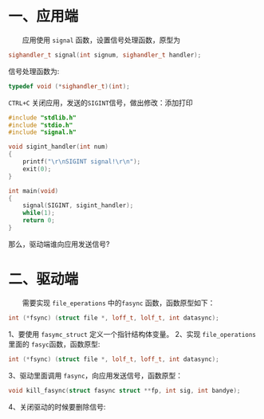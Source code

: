 # 一、应用端
&emsp;&emsp;应用使用 `signal` 函数，设置信号处理函数，原型为
```cpp
sighandler_t signal(int signum, sighandler_t handler);
```
信号处理函数为:
```cpp
typedef void (*sighandler_t)(int);
```

`CTRL+C` 关闭应用，发送的`SIGINT`信号，做出修改：添加打印
```cpp
#include "stdlib.h"
#include "stdio.h"
#include "signal.h"

void sigint_handler(int num)
{
    printf("\r\nSIGINT signal!\r\n");
    exit(0);
}

int main(void)
{
    signal(SIGINT, sigint_handler);
    while(1);
    return 0;
}
```

那么，驱动端谁向应用发送信号?

# 二、驱动端
&emsp;&emsp;需要实现 `file_eperations` 中的`fasync` 函数，函数原型如下：
```cpp
int (*fsync) (struct file *, loff_t, lolf_t, int datasync);
```

1、要使用 `fasymc_struct` 定义一个指针结构体变量。
2、实现 `file_operations` 里面的 `fasyc`函数，函数原型:
```cpp
int (*fsync) (struct file *, lolf_t, loff_t, int datasync);
```
3、驱动里面调用 `fasync`，向应用发送信号，函数原型：
```cpp
void kill_fasync(struct fasync struct **fp, int sig, int bandye);
```
4、关闭驱动的时候要删除信号:


<!--stackedit_data:
eyJoaXN0b3J5IjpbMTQ5NzI4NTYxXX0=
-->